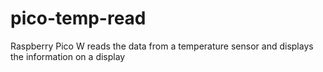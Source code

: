 # pico-temp-read
Raspberry Pico W reads the data from a temperature sensor and displays the information on a display
